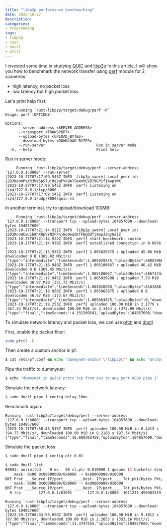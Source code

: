 ```yaml
---
title: "libp2p performance benchmarking"
date: 2023-10-27
description:
categories:
- Programming
tags:
- libp2p
- rust
- dnctl
- pfctl
---
```

I invested some time in studying [QUIC](https://docs.libp2p.io/concepts/transports/quic/) and [libp2p](https://github.com/libp2p/rust-libp2p)
In this article, I will show you how to benchmark the network transfer using [perf](https://github.com/libp2p/rust-libp2p/tree/master/protocols/perf) module for 2 scanerios:

- high latency, no packet loss
- low latency but high packet loss

Let's print help first:

```
     Running `rust-libp2p/target/debug/perf -h`
Usage: perf [OPTIONS]

Options:
      --server-address <SERVER_ADDRESS>
      --transport <TRANSPORT>
      --upload-bytes <UPLOAD_BYTES>
      --download-bytes <DOWNLOAD_BYTES>
      --run-server                       Run in server mode
  -h, --help                             Print help  
```

Run in server mode:

```
     Running `rust-libp2p/target/debug/perf --server-address '127.0.0.1:8080' --run-server`
[2023-10-27T07:17:09.543Z INFO  libp2p_swarm] Local peer id: 12D3KooWPxXR3Me5pS7UjRg2gPVk9A7Se4nhEVBT9GPifjAwpiWX
[2023-10-27T07:17:09.545Z INFO  perf] Listening on /ip4/127.0.0.1/tcp/8080
[2023-10-27T07:17:09.545Z INFO  perf] Listening on /ip4/127.0.0.1/udp/8080/quic-v1
```

In another terminal, try to upload/download 100MB:

```
     Running `rust-libp2p/target/debug/perf --server-address '127.0.0.1:8080' --transport tcp --upload-bytes 104857600 --download-bytes 104857600`
[2023-10-27T07:21:14.922Z INFO  libp2p_swarm] Local peer id: 12D3KooWCwLib8hXRpVYNZFFnjBpQeqdKfFNgQUTj4mpJ2qyGdiZ
[2023-10-27T07:21:14.922Z INFO  perf] start benchmark: custom
[2023-10-27T07:21:14.930Z INFO  perf] established connection in 0.0076 s
[2023-10-27T07:21:15.935Z INFO  perf] 1.005029375 s uploaded 45.86 MiB downloaded 0 B (365.02 Mbit/s)
{"type":"intermediate","timeSeconds":1.005029375,"uploadBytes":48083968,"downloadBytes":0}
[2023-10-27T07:21:16.940Z INFO  perf] 1.005100667 s uploaded 46.42 MiB downloaded 0 B (369.45 Mbit/s)
{"type":"intermediate","timeSeconds":1.005100667,"uploadBytes":48671744,"downloadBytes":0}
[2023-10-27T07:21:17.945Z INFO  perf] 1.005020208 s uploaded 7.73 MiB downloaded 38.97 MiB (371.73 Mbit/s)
{"type":"intermediate","timeSeconds":1.005020208,"uploadBytes":8101888,"downloadBytes":40865792}
[2023-10-27T07:21:18.950Z INFO  perf] 1.005063875 s uploaded 0 B downloaded 46.87 MiB (373.07 Mbit/s)
{"type":"intermediate","timeSeconds":1.005063875,"uploadBytes":0,"downloadBytes":49146880}
[2023-10-27T07:21:19.253Z INFO  perf] uploaded 100.00 MiB in 2.1779 s (367.33 Mbit/s), downloaded 100.00 MiB in 2.1454 s (372.89 Mbit/s)
{"type":"final","timeSeconds":4.331209541,"uploadBytes":104857600,"downloadBytes":104857600}  
```

To simulate network latency and packet loss, we can use [pfctl](https://man.freebsd.org/cgi/man.cgi?query=pfctl) and [dnctl](https://man.freebsd.org/cgi/man.cgi?query=dnctl)

First, enable the packet filter:

```sh
sudo pfctl -E
```

Then create a custom anchor in pf:

```sh
$ cat /etc/pf.conf && echo "dummynet-anchor \"libp2p\"" && echo "anchor \"libp2p\"" | sudo pfctl -f -
```

Pipe the traffic to dummynet:

```sh
$ echo "dummynet in quick proto tcp from any to any port 8080 pipe 1" | sudo pfctl -a libp2p -f -
```

Simulate the network latency:

```sh
$ sudo dnctl pipe 1 config delay 10ms
```

Benchmark again:

```
Running `rust-libp2p/target/debug/perf --server-address '127.0.0.1:8080' --transport tcp --upload-bytes 104857600 --download-bytes 104857600`
[2023-10-27T07:58:43.515Z INFO  perf] uploaded 100.00 MiB in 8.4413 s (94.77 Mbit/s), downloaded 100.00 MiB in 8.2188 s (97.34 Mbit/s)
{"type":"final","timeSeconds":16.689302458,"uploadBytes":104857600,"downloadBytes":104857600}
```

Simulate the packet loss:

```sh
$ sudo dnctl pipe 1 config plr 0.01
```

```sh
$ sudo dnctl list
00001: unlimited    0 ms   50 sl.plr 0.010000 1 queues (1 buckets) droptail
    mask: 0x00 0x00000000/0x0000 -> 0x00000000/0x0000
BKT Prot ___Source IP/port____ ____Dest. IP/port____ Tot_pkt/bytes Pkt/Byte Drp
    mask: 0x00 0x00000000/0x0000 -> 0x00000000/0x0000
BKT Prot ___Source IP/port____ ____Dest. IP/port____ Tot_pkt/bytes Pkt/Byte Drp
  0 tcp        127.0.0.1/63691       127.0.0.1/8080  1011241 490303519  0    0 9463
```

```
Running `rust-libp2p/target/debug/perf --server-address '127.0.0.1:8080' --transport tcp --upload-bytes 104857600 --download-bytes 104857600`
[2023-10-27T08:33:58.098Z INFO  perf] uploaded 100.00 MiB in 9.1012 s (87.90 Mbit/s), downloaded 100.00 MiB in 2.2653 s (353.16 Mbit/s)
{"type":"final","timeSeconds":11.3747555,"uploadBytes":104857600,"downloadBytes":104857600}
```

